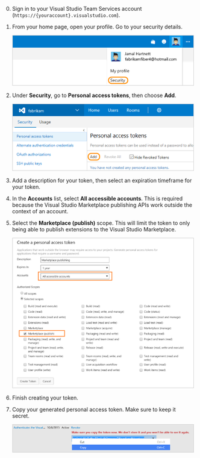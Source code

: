 0. Sign in to your Visual Studio Team Services account 
(```https://{youraccount}.visualstudio.com```).

0.	From your home page, open your profile. 
Go to your security details.

	<img alt="Go to Team Services home, open your profile, go to Security" src="./_img/create-pat/my-profile.png" style="border: 1px solid #CCCCCC" />
 
0. Under **Security**, go to **Personal access tokens**, 
then choose **Add**.

   <img alt="Add personal access token" src="./_img/create-pat/add-personal-access-token.png" style="border: 1px solid #CCCCCC" />
 
0. Add a description for your token, 
then select an expiration timeframe for your token.

0. In the **Accounts** list, 
select **All accessible accounts**. 
This is required because the Visual Studio Marketplace 
publishing APIs work outside the context of an account.

0. Select the **Marketplace (publish)** scope. 
This will limit the token to only being able 
to publish extensions to the Visual Studio Marketplace.

   <img alt="Marketplace scope" src="_img/create-pat/marketplace-scope.png" style="border: 1px solid #CCCCCC" />
       
0. Finish creating your token. 
    
0. Copy your generated personal access token. 
Make sure to keep it secret.

   <img alt="Copy personal access token" src="./_img/create-pat/copy-pat.png" style="border: 1px solid #CCCCCC" />
   